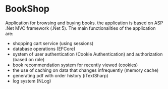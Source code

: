 # BookShop
Application for browsing and buying books. the application is based on ASP .Net MVC framework (.Net 5).
The main functionalities of the application are:
- shopping cart service (using sessions)
- database operations (EFCore)
- system of user authentication (Cookie Authentication) and authorization (based on role) 
- book recommendation system for recently viewed (cookies)
- the use of caching on data that changes infrequently (memory cache)
- generating pdf with order history (iTextSharp)
- log system (NLog)
